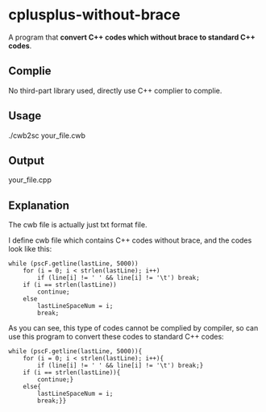 # cplusplus-without-brace
A program that **convert C++ codes which without brace to standard C++ codes**.

<h2>Complie</h2>

No third-part library used, directly use C++ complier to complie.

<h2>Usage</h2>

./cwb2sc your_file.cwb

<h2>Output</h2>

your_file.cpp

<h2>Explanation</h2>

The cwb file is actually just txt format file.

I define cwb file which contains C++ codes without brace, and the codes look like this:

	while (pscF.getline(lastLine, 5000))
		for (i = 0; i < strlen(lastLine); i++)
			if (line[i] != ' ' && line[i] != '\t') break;
		if (i == strlen(lastLine))
			continue;
		else
			lastLineSpaceNum = i;
			break;

As you can see, this type of codes cannot be complied by compiler, so can use this program to convert these codes to standard C++ codes:

	while (pscF.getline(lastLine, 5000)){
		for (i = 0; i < strlen(lastLine); i++){
			if (line[i] != ' ' && line[i] != '\t') break;}
		if (i == strlen(lastLine)){
			continue;}
		else{
			lastLineSpaceNum = i;
			break;}}
